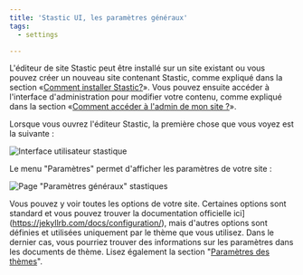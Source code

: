 ```yaml
---
title: 'Stastic UI, les paramètres généraux'
tags:
  - settings

---
```

L'éditeur de site Stastic peut être installé sur un site existant ou vous pouvez créer un nouveau site contenant Stastic, comme expliqué dans la section «[Comment installer Stastic?](/docs/fr/comment-installer-stastic)». Vous pouvez ensuite accéder à l'interface d'administration pour modifier votre contenu, comme expliqué dans la section «[Comment accéder à l'admin de mon site ?](/docs/fr/comment-acceder-a-stastic-admin)». 

Lorsque vous ouvrez l'éditeur Stastic, la première chose que vous voyez est la suivante : 

![Interface utilisateur stastique](https://www.stastic.net//assets/2019-08-03-775924.png)

Le menu "Paramètres" permet d'afficher les paramètres de votre site : 

![Page "Paramètres généraux" stastiques](https://www.stastic.net//assets/2019-08-04-315678.png) 

Vous pouvez y voir toutes les options de votre site. Certaines options sont standard et vous pouvez trouver la documentation officielle ici](https://jekyllrb.com/docs/configuration/), mais d'autres options sont définies et utilisées uniquement par le thème que vous utilisez. Dans le dernier cas, vous pourriez trouver des informations sur les paramètres dans les documents de thème. Lisez également la section "[Paramètres des thèmes](/docs/fr/common-theme-settings)".
